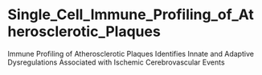 # Single_Cell_Immune_Profiling_of_Atherosclerotic_Plaques
Immune Profiling of Atherosclerotic Plaques Identifies Innate and Adaptive Dysregulations Associated with Ischemic Cerebrovascular Events
